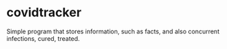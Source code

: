 # covidtracker
Simple program that stores information, such as facts, and also concurrent infections, cured, treated. 
